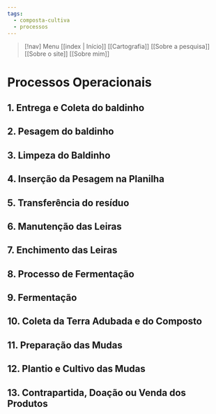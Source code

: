 ```yaml
---
tags:
  - composta-cultiva
  - processos
---
```

> [!nav]  Menu
> [[index | Início]] [[Cartografia]] [[Sobre a pesquisa]]  [[Sobre o site]] [[Sobre mim]]
# Processos Operacionais 

## 1. Entrega e Coleta do baldinho


## 2. Pesagem do baldinho


## 3. Limpeza do Baldinho


## 4. Inserção da Pesagem na Planilha


## 5. Transferência do resíduo


## 6. Manutenção das Leiras


## 7. Enchimento das Leiras


## 8. Processo de Fermentação


## 9. Fermentação


## 10. Coleta da Terra Adubada e do Composto


## 11. Preparação das Mudas


## 12. Plantio e Cultivo das Mudas


## 13. Contrapartida, Doação ou Venda dos Produtos

